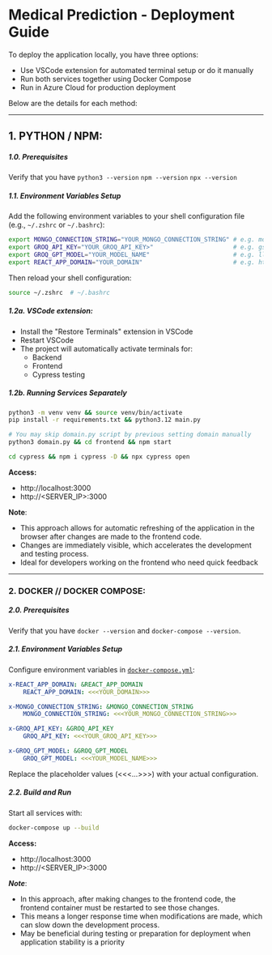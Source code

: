 # Medical Prediction - Deployment Guide

To deploy the application locally, you have three options:
- Use VSCode extension for automated terminal setup or do it manually
- Run both services together using Docker Compose
- Run in Azure Cloud for production deployment

Below are the details for each method:

---

## 1. PYTHON / NPM:

##### 1.0. Prerequisites

Verify that you have `python3 --version` `npm --version` `npx --version`

##### 1.1. Environment Variables Setup

Add the following environment variables to your shell configuration file (e.g., `~/.zshrc` or `~/.bashrc`):

```bash
export MONGO_CONNECTION_STRING="YOUR_MONGO_CONNECTION_STRING" # e.g. mongodb+srv://user:pass@cluster.mongodb.net/db
export GROQ_API_KEY="YOUR_GROQ_API_KEY>"                      # e.g. gsk_...
export GROQ_GPT_MODEL="YOUR_MODEL_NAME"                       # e.g. llama-3.3-70b-versatile
export REACT_APP_DOMAIN="YOUR_DOMAIN"                         # e.g. http://localhost or http://192.168...
```

Then reload your shell configuration:
```bash
source ~/.zshrc  # ~/.bashrc
```

##### 1.2a. VSCode extension:
- Install the "Restore Terminals" extension in VSCode
- Restart VSCode
- The project will automatically activate terminals for:
    - Backend
    - Frontend
    - Cypress testing

##### 1.2b. Running Services Separately

```bash
python3 -m venv venv && source venv/bin/activate
pip install -r requirements.txt && python3.12 main.py
```

```bash
# You may skip domain.py script by previous setting domain manually
python3 domain.py && cd frontend && npm start
```

```bash
cd cypress && npm i cypress -D && npx cypress open
```

**Access:**
- http://localhost:3000
- http://<SERVER_IP>:3000

**Note**:
- This approach allows for automatic refreshing of the application in the browser after changes are made to the frontend code.
- Changes are immediately visible, which accelerates the development and testing process.
- Ideal for developers working on the frontend who need quick feedback

---

### 2. DOCKER // DOCKER COMPOSE:

##### 2.0. Prerequisites

Verify that you have `docker --version` and `docker-compose --version`.

##### 2.1. Environment Variables Setup

Configure environment variables in [`docker-compose.yml`](docker-compose.yml#L1-L11):

```yaml
x-REACT_APP_DOMAIN: &REACT_APP_DOMAIN
    REACT_APP_DOMAIN: <<<YOUR_DOMAIN>>>

x-MONGO_CONNECTION_STRING: &MONGO_CONNECTION_STRING
    MONGO_CONNECTION_STRING: <<<YOUR_MONGO_CONNECTION_STRING>>>

x-GROQ_API_KEY: &GROQ_API_KEY
    GROQ_API_KEY: <<<YOUR_GROQ_API_KEY>>>

x-GROQ_GPT_MODEL: &GROQ_GPT_MODEL
    GROQ_GPT_MODEL: <<<YOUR_MODEL_NAME>>>
```

Replace the placeholder values (<<<...>>>) with your actual configuration.

##### 2.2. Build and Run

Start all services with:

```bash
docker-compose up --build
```

**Access:**
- http://localhost:3000
- http://<SERVER_IP>:3000

***Note***:
- In this approach, after making changes to the frontend code, the frontend container must be restarted to see those changes.
- This means a longer response time when modifications are made, which can slow down the development process.
- May be beneficial during testing or preparation for deployment when application stability is a priority
